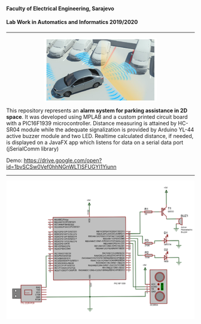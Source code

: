 #### Faculty of Electrical Engineering, Sarajevo
#### Lab Work in Automatics and Informatics 2019/2020

---

<p align="center">
  <img align="center" src="screenshots/idea.png" alt="Alarm system idea" width="300">
</p>

This repository represents an **alarm system for parking assistance in 2D space**. It was developed using MPLAB and a custom printed circuit board with a PIC16F1939 microcontroller. Distance measuring is attained by HC-SR04 module while the adequate signalization is provided by Arduino YL-44 active buzzer module and two LED. Realtime calculated distance, if needed, is displayed on a JavaFX app which listens for data on a serial data port (jSerialComm library)

Demo: https://drive.google.com/open?id=1bvSCSw0Vef0hhNGnWLTlSFUGYI1Yiunn

---
<p align="center">
  <img align="center" src="screenshots/scheme.png" alt="Proteus scheme" width="750">
</p>
